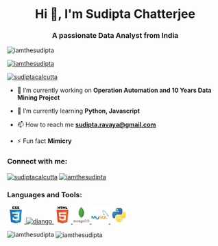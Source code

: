 <h1 align="center">Hi 👋, I'm Sudipta Chatterjee</h1>
<h3 align="center">A passionate Data Analyst from India</h3>

<p align="left"> <img src="https://komarev.com/ghpvc/?username=iamthesudipta&label=Profile%20views&color=0e75b6&style=flat" alt="iamthesudipta" /> </p>

<p align="left"> <a href="https://github.com/ryo-ma/github-profile-trophy"><img src="https://github-profile-trophy.vercel.app/?username=iamthesudipta" alt="iamthesudipta" /></a> </p>

<p align="left"> <a href="https://twitter.com/sudiptacalcutta" target="blank"><img src="https://img.shields.io/twitter/follow/sudiptacalcutta?logo=twitter&style=for-the-badge" alt="sudiptacalcutta" /></a> </p>

- 🔭 I’m currently working on **Operation Automation and 10 Years Data Mining Project**

- 🌱 I’m currently learning **Python, Javascript**

- 📫 How to reach me **sudipta.ravaya@gmail.com**

- ⚡ Fun fact **Mimicry**

<h3 align="left">Connect with me:</h3>
<p align="left">
<a href="https://twitter.com/sudiptacalcutta" target="blank"><img align="center" src="https://raw.githubusercontent.com/rahuldkjain/github-profile-readme-generator/master/src/images/icons/Social/twitter.svg" alt="sudiptacalcutta" height="30" width="40" /></a>
<a href="https://linkedin.com/in/iamthesudipta" target="blank"><img align="center" src="https://raw.githubusercontent.com/rahuldkjain/github-profile-readme-generator/master/src/images/icons/Social/linked-in-alt.svg" alt="iamthesudipta" height="30" width="40" /></a>
</p>

<h3 align="left">Languages and Tools:</h3>
<p align="left"> <a href="https://www.w3schools.com/css/" target="_blank" rel="noreferrer"> <img src="https://raw.githubusercontent.com/devicons/devicon/master/icons/css3/css3-original-wordmark.svg" alt="css3" width="40" height="40"/> </a> <a href="https://www.djangoproject.com/" target="_blank" rel="noreferrer"> <img src="https://cdn.worldvectorlogo.com/logos/django.svg" alt="django" width="40" height="40"/> </a> <a href="https://www.w3.org/html/" target="_blank" rel="noreferrer"> <img src="https://raw.githubusercontent.com/devicons/devicon/master/icons/html5/html5-original-wordmark.svg" alt="html5" width="40" height="40"/> </a> <a href="https://www.mongodb.com/" target="_blank" rel="noreferrer"> <img src="https://raw.githubusercontent.com/devicons/devicon/master/icons/mongodb/mongodb-original-wordmark.svg" alt="mongodb" width="40" height="40"/> </a> <a href="https://www.mysql.com/" target="_blank" rel="noreferrer"> <img src="https://raw.githubusercontent.com/devicons/devicon/master/icons/mysql/mysql-original-wordmark.svg" alt="mysql" width="40" height="40"/> </a> <a href="https://www.python.org" target="_blank" rel="noreferrer"> <img src="https://raw.githubusercontent.com/devicons/devicon/master/icons/python/python-original.svg" alt="python" width="40" height="40"/> </a> </p>

<p><img align="left" src="https://github-readme-stats.vercel.app/api/top-langs?username=iamthesudipta&show_icons=true&locale=en&layout=compact" alt="iamthesudipta" /></p>

<p>&nbsp;<img align="center" src="https://github-readme-stats.vercel.app/api?username=iamthesudipta&show_icons=true&locale=en" alt="iamthesudipta" /></p>
